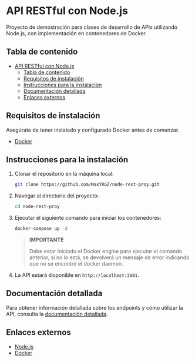 # API RESTful con Node.js

Proyecto de demostración para clases de desarrollo de APIs utilizando Node.js,
con implementación en contenedores de Docker.

## Tabla de contenido

- [API RESTful con Node.js](#api-restful-con-nodejs)
  - [Tabla de contenido](#tabla-de-contenido)
  - [Requisitos de instalación](#requisitos-de-instalación)
  - [Instrucciones para la instalación](#instrucciones-para-la-instalación)
  - [Documentación detallada](#documentación-detallada)
  - [Enlaces externos](#enlaces-externos)

## Requisitos de instalación

Asegúrate de tener instalado y configurado Docker antes de comenzar.

- [Docker](https://www.docker.com)

## Instrucciones para la instalación

1. Clonar el repositorio en la máquina local:
   
   ```sh
   git clone https://github.com/MaxYRGZ/node-rest-proy.git
   ```

2. Navegar al directorio del proyecto:
   
   ```sh
   cd node-rest-proy
   ```

3. Ejecutar el siguiente comando para iniciar los contenedores:

    ```sh
    docker-compose up -d
    ```

    > **IMPORTANTE**
    >
    > Debe estar iniciado el Docker engine para ejecutar el comando anterior,
    > si no lo está, se devolverá un mensaje de error indicando que no se
    > encontró el docker daemon.

4. La API estará disponible en `http://localhost:3001`.

## Documentación detallada

Para obtener información detallada sobre los endpoints y cómo utilizar la API,
consulta la [documentación detallada](./docs/README.md).

## Enlaces externos

- [Node.js](https://www.nodejs.org)
- [Docker](https://www.docker.com)